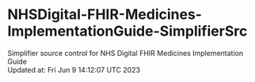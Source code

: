 # NHSDigital-FHIR-Medicines-ImplementationGuide-SimplifierSrc  
Simplifier source control for NHS Digital FHIR Medicines Implementation Guide  
Updated at: Fri Jun  9 14:12:07 UTC 2023
